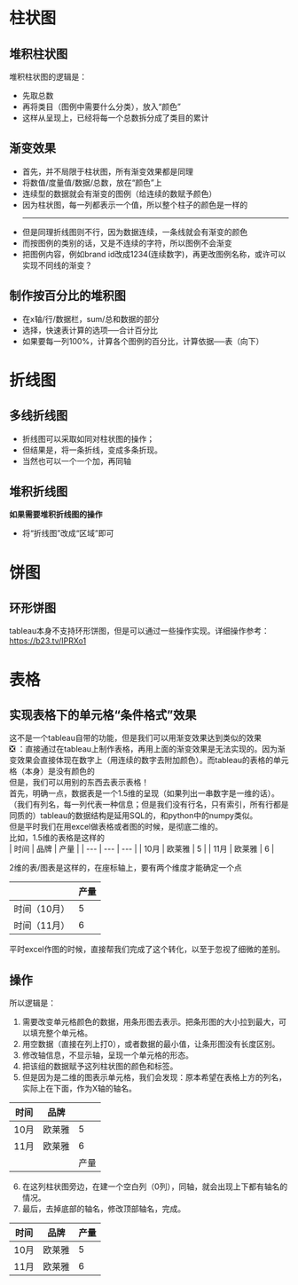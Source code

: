 # 柱状图  
## 堆积柱状图  
堆积柱状图的逻辑是：
- 先取总数
- 再将类目（图例中需要什么分类），放入“颜色”
- 这样从呈现上，已经将每一个总数拆分成了类目的累计
## 渐变效果
- 首先，并不局限于柱状图，所有渐变效果都是同理
- 将数值/度量值/数据/总数，放在“颜色”上
- 连续型的数据就会有渐变的图例（给连续的数赋予颜色）
- 因为柱状图，每一列都表示一个值，所以整个柱子的颜色是一样的  
  ***
- 但是同理折线图则不行，因为数据连续，一条线就会有渐变的颜色
- 而按图例的类别的话，又是不连续的字符，所以图例不会渐变
- 把图例内容，例如brand id改成1234(连续数字)，再更改图例名称，或许可以实现不同线的渐变？

## 制作按百分比的堆积图
- 在x轴/行/数据栏，sum/总和数据的部分
- 选择，快速表计算的选项──合计百分比
- 如果要每一列100%，计算各个图例的百分比，计算依据──表（向下）
# 折线图  
## 多线折线图  
- 折线图可以采取如同对柱状图的操作；
- 但结果是，将一条折线，变成多条折现。
- 当然也可以一个一个加，再同轴
## 堆积折线图  
**如果需要堆积折线图的操作**
- 将“折线图”改成“区域”即可
# 饼图  
## 环形饼图  
tableau本身不支持环形饼图，但是可以通过一些操作实现。详细操作参考：https://b23.tv/IPRXo1
# 表格
## 实现表格下的单元格“条件格式”效果
这不是一个tableau自带的功能，但是我们可以用渐变效果达到类似的效果  
❎️ ：直接通过在tableau上制作表格，再用上面的渐变效果是无法实现的。因为渐变效果会直接体现在数字上（用连续的数字去附加颜色）。而tableau的表格的单元格（本身）是没有颜色的  
但是，我们可以用别的东西去表示表格！  
首先，明确一点，数据表是一个1.5维的呈现（如果列出一串数字是一维的话）。（我们有列名，每一列代表一种信息；但是我们没有行名，只有索引，所有行都是同质的）tableau的数据结构是延用SQL的，和python中的numpy类似。  
但是平时我们在用excel做表格或者图的时候，是彻底二维的。  
比如，1.5维的表格是这样的  
| 时间 | 品牌 | 产量 |
| --- | --- | --- |
| 10月 | 欧莱雅 | 5 |
| 11月 | 欧莱雅 | 6 |

2维的表/图表是这样的，在座标轴上，要有两个维度才能确定一个点  

|  | 产量 |
| --- | --- | 
| 时间（10月） | 5 |
| 时间（11月） | 6 |

平时excel作图的时候，直接帮我们完成了这个转化，以至于忽视了细微的差别。  
## 操作
所以逻辑是：  
1. 需要改变单元格颜色的数据，用条形图去表示。把条形图的大小拉到最大，可以填充整个单元格。  
2. 用空数据（直接在列上打0），或者数据的最小值，让条形图没有长度区别。  
3. 修改轴信息，不显示轴，呈现一个单元格的形态。  
4. 把该组的数据赋予这列柱状图的颜色和标签。  
5. 但是因为是二维的图表示单元格，我们会发现：原本希望在表格上方的列名，实际上在下面，作为X轴的轴名。  

| 时间 | 品牌 |  |
| --- | --- | --- | 
| 10月 | 欧莱雅 | 5 |
| 11月 | 欧莱雅 | 6 |
|  |  | 产量 |

6. 在这列柱状图旁边，在建一个空白列（0列），同轴，就会出现上下都有轴名的情况。  
7. 最后，去掉底部的轴名，修改顶部轴名，完成。  

| 时间 | 品牌 | 产量 |
| --- | --- | --- | 
| 10月 | 欧莱雅 | 5 |
| 11月 | 欧莱雅 | 6 |
